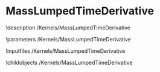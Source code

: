 <!-- MOOSE Documentation Stub: Remove this when content is added. -->

# MassLumpedTimeDerivative
!description /Kernels/MassLumpedTimeDerivative

!parameters /Kernels/MassLumpedTimeDerivative

!inputfiles /Kernels/MassLumpedTimeDerivative

!childobjects /Kernels/MassLumpedTimeDerivative
